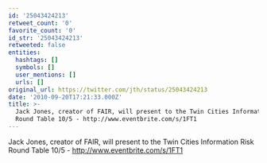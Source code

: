 ```yaml
---
id: '25043424213'
retweet_count: '0'
favorite_count: '0'
id_str: '25043424213'
retweeted: false
entities:
  hashtags: []
  symbols: []
  user_mentions: []
  urls: []
original_url: https://twitter.com/jth/status/25043424213
date: '2010-09-20T17:21:33.000Z'
title: >-
  Jack Jones, creator of FAIR, will present to the Twin Cities Information Risk
  Round Table 10/5 - http://www.eventbrite.com/s/1FT1
---
```


Jack Jones, creator of FAIR, will present to the Twin Cities Information Risk Round Table 10/5 - http://www.eventbrite.com/s/1FT1